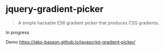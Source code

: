 # jquery-gradient-picker
> A simple hackable ES6 gradient picker that produces CSS gradients.

In progress

Demo
https://jako-basson.github.io/javascript-gradient-picker/
